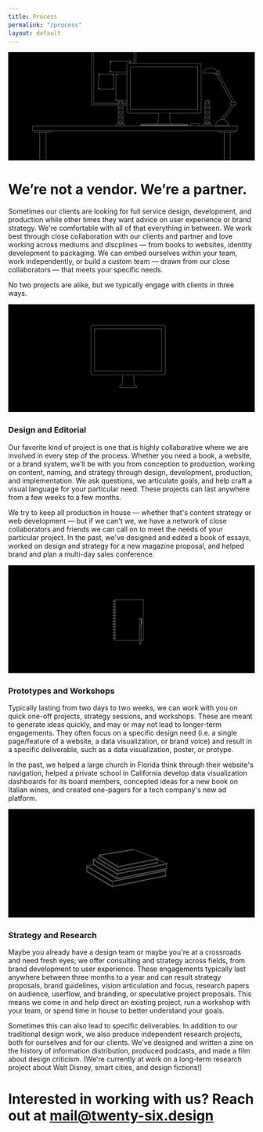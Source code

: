 ```yaml
---
title: Process
permalink: "/process"
layout: default
---
```


<div class="hero"><img src="/images/process.png"></div>

<div class="intro">
<h1>We’re not a vendor. We’re a partner.</h1>
</div>

<div class="images clearfix">

<div class="caption">
<p>Sometimes our clients are looking for full service design, development, and production while other times they want advice on user experience or brand strategy. We're comfortable with all of that everything in between. We work best through close collaboration with our clients and partner and love working across mediums and discplines — from books to websites, identity development to packaging. We can embed ourselves within your team, work independently, or build a custom team — drawn from our close collaborators — that meets your specific needs.</p>

<p>No two projects are alike, but we typically engage with clients in three ways.</p>

</div>

<img src="/images/process-design.png">
<div class="caption">
<h3>Design and Editorial</h3>
<p>Our favorite kind of project is one that is highly collaborative where we are involved in every step of the process. Whether you need a book, a website, or a brand system, we'll be with you from conception to production, working on content, naming, and strategy through design, development, production, and implementation. We ask questions, we articulate goals, and help craft a visual language for your particular need. These projects can last anywhere from a few weeks to a few months.</p>

<p>We try to keep all production in house — whether that's content strategy or web development — but if we can't we, we have a network of close collaborators and friends we can call on to meet the needs of your particular project. In the past, we've designed and edited a book of essays, worked on design and strategy for a new magazine proposal, and helped brand and plan a multi-day sales conference.</p>
</div>

<img src="/images/process-prototype.png">
<div class="caption">
<h3>Prototypes and Workshops</h3>
<p>Typically lasting from two days to two weeks, we can work with you on quick one-off projects, strategy sessions, and workshops. These are meant to generate ideas quickly, and may or may not lead to longer-term engagements. They often focus on a specific design need (i.e. a single page/feature of a website, a data visualization, or brand voice) and result in a specific deliverable, such as a data visualization, poster, or protype.</p>

<p>In the past, we helped a large church in Florida think through their website's navigation, helped a private school in California develop data visualization dashboards for its board members, concepted ideas for a new book on Italian wines, and created one-pagers for a tech company's new ad platform.</p>

</div>

<img src="/images/process-research.png">
<div class="caption">
<h3>Strategy and Research</h3>
<p>Maybe you already have a design team or maybe you're at a crossroads and need fresh eyes; we offer consulting and strategy across fields, from brand development to user experience. These engagements typically last anywhere between three months to a year and can result strategy proposals, brand guidelines, vision articulation and focus, research papers on audience, userflow, and branding, or speculative project proposals. This means we come in and help direct an existing project, run a workshop with your team, or spend time in house to better understand your goals.</p>

<p>Sometimes this can also lead to specific deliverables. In addition to our traditional design work, we also produce independent research projects, both for ourselves and for our clients. We've designed and written a zine on the history of information distribution, produced podcasts, and made a film about design criticism. (We're currently at work on a long-term research project about Walt Disney, smart cities, and design fictions!)</p>

</div>
</div>

<div class="intro">
<h1>Interested in working with us? Reach out at <a href="mail@twenty-six.design">mail@twenty-six.design</a></h1>
</div>

<section class="clear"></section>

